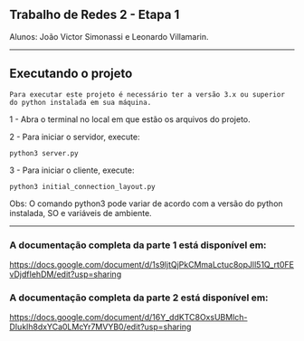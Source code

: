 ## Trabalho de Redes 2 - Etapa 1

Alunos: João Victor Simonassi e Leonardo Villamarin.

<hr/>

## Executando o projeto

	Para executar este projeto é necessário ter a versão 3.x ou superior do python instalada em sua máquina.

1 - Abra o terminal no local em que estão os arquivos do projeto.

2 - Para iniciar o servidor, execute:

	python3 server.py

3 - Para iniciar o cliente, execute:

	python3 initial_connection_layout.py

Obs: O comando python3 pode variar de acordo com a versão do python instalada, SO e variáveis de ambiente.
<hr/>

### A documentação completa da parte 1 está disponível em:

https://docs.google.com/document/d/1s9ljtQjPkCMmaLctuc8opJll51Q_rt0FEvDjdfIehDM/edit?usp=sharing

### A documentação completa da parte 2 está disponível em:

https://docs.google.com/document/d/16Y_ddKTC8OxsUBMlch-DIuklh8dxYCa0LMcYr7MVYB0/edit?usp=sharing
